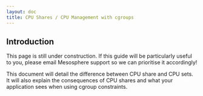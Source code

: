 ```yaml
---
layout: doc
title: CPU Shares / CPU Management with cgroups
---
```



## Introduction

This page is still under construction. If this guide will be particularly useful to you, please email Mesosphere support so we can prioritise it accordingly!

This document will detail the difference between CPU share and CPU sets.  It will also explain the consequences of CPU shares and what your application sees when using cgroup constraints.
